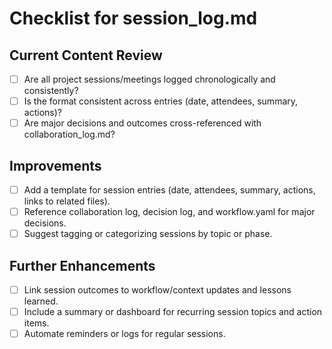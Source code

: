 # Checklist for session_log.md

## Current Content Review

- [ ] Are all project sessions/meetings logged chronologically and consistently?
- [ ] Is the format consistent across entries (date, attendees, summary, actions)?
- [ ] Are major decisions and outcomes cross-referenced with collaboration_log.md?

## Improvements

- [ ] Add a template for session entries (date, attendees, summary, actions, links to related files).
- [ ] Reference collaboration log, decision log, and workflow.yaml for major decisions.
- [ ] Suggest tagging or categorizing sessions by topic or phase.

## Further Enhancements

- [ ] Link session outcomes to workflow/context updates and lessons learned.
- [ ] Include a summary or dashboard for recurring session topics and action items.
- [ ] Automate reminders or logs for regular sessions.

